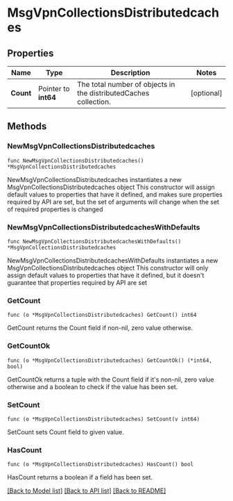 # MsgVpnCollectionsDistributedcaches

## Properties

Name | Type | Description | Notes
------------ | ------------- | ------------- | -------------
**Count** | Pointer to **int64** | The total number of objects in the distributedCaches collection. | [optional] 

## Methods

### NewMsgVpnCollectionsDistributedcaches

`func NewMsgVpnCollectionsDistributedcaches() *MsgVpnCollectionsDistributedcaches`

NewMsgVpnCollectionsDistributedcaches instantiates a new MsgVpnCollectionsDistributedcaches object
This constructor will assign default values to properties that have it defined,
and makes sure properties required by API are set, but the set of arguments
will change when the set of required properties is changed

### NewMsgVpnCollectionsDistributedcachesWithDefaults

`func NewMsgVpnCollectionsDistributedcachesWithDefaults() *MsgVpnCollectionsDistributedcaches`

NewMsgVpnCollectionsDistributedcachesWithDefaults instantiates a new MsgVpnCollectionsDistributedcaches object
This constructor will only assign default values to properties that have it defined,
but it doesn't guarantee that properties required by API are set

### GetCount

`func (o *MsgVpnCollectionsDistributedcaches) GetCount() int64`

GetCount returns the Count field if non-nil, zero value otherwise.

### GetCountOk

`func (o *MsgVpnCollectionsDistributedcaches) GetCountOk() (*int64, bool)`

GetCountOk returns a tuple with the Count field if it's non-nil, zero value otherwise
and a boolean to check if the value has been set.

### SetCount

`func (o *MsgVpnCollectionsDistributedcaches) SetCount(v int64)`

SetCount sets Count field to given value.

### HasCount

`func (o *MsgVpnCollectionsDistributedcaches) HasCount() bool`

HasCount returns a boolean if a field has been set.


[[Back to Model list]](../README.md#documentation-for-models) [[Back to API list]](../README.md#documentation-for-api-endpoints) [[Back to README]](../README.md)


